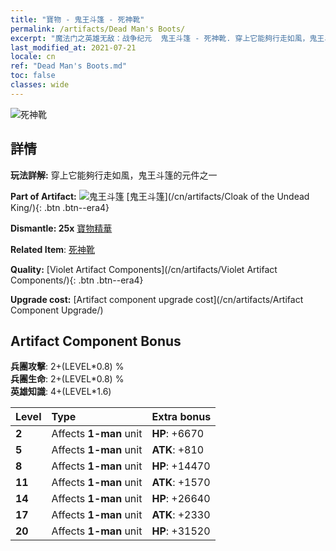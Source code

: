 ```yaml
---
title: "寶物 - 鬼王斗篷 - 死神靴"
permalink: /artifacts/Dead Man's Boots/
excerpt: "魔法门之英雄无敌：战争纪元  鬼王斗篷 - 死神靴. 穿上它能夠行走如風，鬼王斗篷的元件之一"
last_modified_at: 2021-07-21
locale: cn
ref: "Dead Man's Boots.md"
toc: false
classes: wide
---
```


 ![死神靴](/images/t/artifact_40323.png)



## 詳情

 **玩法詳解:** 穿上它能夠行走如風，鬼王斗篷的元件之一

 **Part of Artifact:** ![鬼王斗篷](/images/t/icon_artifact_32.png) [鬼王斗篷](/cn/artifacts/Cloak of the Undead King/){: .btn .btn--era4}

 **Dismantle: 25x** [寶物精華](/cn/Items/con_905/)

 **Related Item**: [死神靴](/cn/Items/art_131/)

 **Quality:** [Violet Artifact Components](/cn/artifacts/Violet Artifact Components/){: .btn .btn--era4}

 **Upgrade cost:** [Artifact component upgrade cost](/cn/artifacts/Artifact Component Upgrade/)

## Artifact Component Bonus

  **兵團攻擊**: 2+(LEVEL\*0.8) %<br/>**兵團生命**: 2+(LEVEL\*0.8) %<br/>**英雄知識**: 4+(LEVEL\*1.6)

  |  Level  | Type |    Extra bonus  | 
  |:--------|:-----|:----------------| 
  | **2** | Affects **1-man** unit | **HP**: +6670 | 
  | **5** | Affects **1-man** unit | **ATK**: +810 | 
  | **8** | Affects **1-man** unit | **HP**: +14470 | 
  | **11** | Affects **1-man** unit | **ATK**: +1570 | 
  | **14** | Affects **1-man** unit | **HP**: +26640 | 
  | **17** | Affects **1-man** unit | **ATK**: +2330 | 
  | **20** | Affects **1-man** unit | **HP**: +31520 | 
